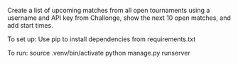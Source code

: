 Create a list of upcoming matches from all open tournaments using a username and API key from Challonge, show the next 10 open matches, and add start times.

To set up: Use pip to install dependencies from requirements.txt

To run: 
source .venv/bin/activate
python manage.py runserver
